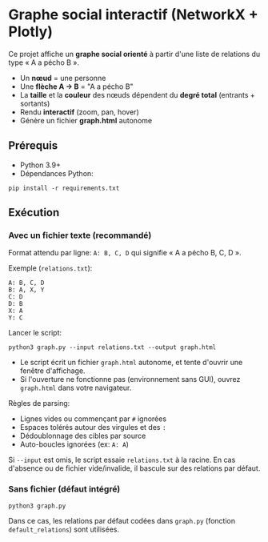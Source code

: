# Graphe social interactif (NetworkX + Plotly)

Ce projet affiche un **graphe social orienté** à partir d'une liste de relations du type « A a pécho B ».

- Un **nœud** = une personne
- Une **flèche A → B** = "A a pécho B"
- La **taille** et la **couleur** des nœuds dépendent du **degré total** (entrants + sortants)
- Rendu **interactif** (zoom, pan, hover)
- Génère un fichier **graph.html** autonome

## Prérequis

- Python 3.9+
- Dépendances Python:

```
pip install -r requirements.txt
```

## Exécution

### Avec un fichier texte (recommandé)

Format attendu par ligne: `A: B, C, D` qui signifie « A a pécho B, C, D ».

Exemple (`relations.txt`):

```
A: B, C, D
B: A, X, Y
C: D
D: B
X: A
Y: C
```

Lancer le script:

```
python3 graph.py --input relations.txt --output graph.html
```

- Le script écrit un fichier `graph.html` autonome, et tente d'ouvrir une fenêtre d'affichage.
- Si l'ouverture ne fonctionne pas (environnement sans GUI), ouvrez `graph.html` dans votre navigateur.

Règles de parsing:
- Lignes vides ou commençant par `#` ignorées
- Espaces tolérés autour des virgules et des `:`
- Dédoublonnage des cibles par source
- Auto-boucles ignorées (ex: `A: A`)

Si `--input` est omis, le script essaie `relations.txt` à la racine. En cas d'absence ou de fichier vide/invalide, il bascule sur des relations par défaut.

### Sans fichier (défaut intégré)

```
python3 graph.py
```

Dans ce cas, les relations par défaut codées dans `graph.py` (fonction `default_relations`) sont utilisées.
